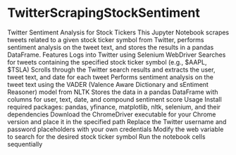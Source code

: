 # TwitterScrapingStockSentiment
Twitter Sentiment Analysis for Stock Tickers
This Jupyter Notebook scrapes tweets related to a given stock ticker symbol from Twitter, performs sentiment analysis on the tweet text, and stores the results in a pandas DataFrame.
Features
  Logs into Twitter using Selenium WebDriver
  Searches for tweets containing the specified stock ticker symbol (e.g., $AAPL, $TSLA)
  Scrolls through the Twitter search results and extracts the user, tweet text, and date for each tweet
  Performs sentiment analysis on the tweet text using the VADER (Valence Aware Dictionary and sEntiment Reasoner) model from NLTK
  Stores the data in a pandas DataFrame with columns for user, text, date, and compound sentiment score
Usage
  Install required packages: pandas, yfinance, matplotlib, nltk, selenium, and their dependencies
  Download the ChromeDriver executable for your Chrome version and place it in the specified path
  Replace the Twitter username and password placeholders with your own credentials
  Modify the web variable to search for the desired stock ticker symbol
  Run the notebook cells sequentially
